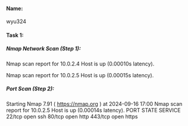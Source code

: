 
#### Name:
wyu324

#### Task 1: 
<Explaination>

#####  Nmap Network Scan (Step 1):
Nmap scan report for 10.0.2.4
Host is up (0.00010s latency).

Nmap scan report for 10.0.2.5
Host is up (0.00015s latency).


#####  Port Scan (Step 2):
Starting Nmap 7.91 ( https://nmap.org ) at 2024-09-16 17:00
Nmap scan report for 10.0.2.5
Host is up (0.00014s latency).
PORT      STATE SERVICE
22/tcp    open  ssh
80/tcp    open  http
443/tcp   open  https
